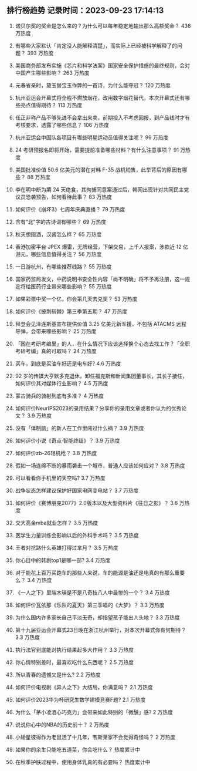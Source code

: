 
## 排行榜趋势 记录时间：2023-09-23 17:14:13
  
  1. 诺贝尔奖的奖金是怎么来的？为什么可以每年稳定地输出那么高额奖金？ 436 万热度
    
  2. 有哪些大家默认「肯定没人能解释清楚」，而实际上已经被科学解释了的问题？ 393 万热度
    
  3. 美国商务部发布实施《芯片和科学法案》国家安全保护措施的最终规则，会对中国产生哪些影响？ 263 万热度
    
  4. 元春省亲时，黛玉替宝玉作弊的一首诗，为什么能夺冠？ 120 万热度
    
  5. 杭州亚运会开幕式将全程不燃放烟花，改用数字烟花替代，本次开幕式还有哪些亮点值得期待？ 113 万热度
    
  6. 任正非称产品不够先进不会拿出来卖，前期投入不考虑回报，到产品线时才有考核要求，透露了哪些信息？ 106 万热度
    
  7. 杭州亚运会中国队各项目有哪些明星运动员值得关注呢？ 99 万热度
    
  8. 24 考研预报名即将开始，需要提前准备哪些材料？有什么注意事项？ 91 万热度
    
  9. 美国批准价值 50.6 亿美元的潜在对韩 F-35 战机销售，此举背后的原因有哪些？ 88 万热度
    
  10. 李在明中断为期 24 天绝食，其拘捕同意案通过后，韩网出现针对共同民主党议员恐袭预告，如何看待此事？ 83 万热度
    
  11. 如何评价《崩坏3》七周年庆典直播？ 79 万热度
    
  12. 含有“北”字的古诗词有哪些？ 69 万热度
    
  13. 秋天想囤酒，汉酱怎么样？ 65 万热度
    
  14. 香港加密平台 JPEX 爆雷，无牌经营，下架交易，上千人报案，涉款近 12 亿港元，哪些信息值得关注？ 56 万热度
    
  15. 一日游杭州，有哪些推荐线路？ 55 万热度
    
  16. 国家药监局发文，中药说明书安全性内容「尚不明确」将不予再注册，这一规定将给医药行业带来哪些影响？ 55 万热度
    
  17. 如果彩票中奖一个亿，你会第几天去兑奖？ 53 万热度
    
  18. 如何评价《披荆斩棘》第三季第五期？ 47 万热度
    
  19. 拜登会见泽连斯基宣布提供价值 3.25 亿美元新军援，不包括 ATACMS 远程导弹，会带来哪些影响？ 25 万热度
    
  20. 「困在考研考编里」的人，在什么情况下应该选择换个心态去找工作？「全职考研考编」真的可取吗？ 24 万热度
    
  21. 买车，到底是买油车好还是电车好? 4.6 万热度
    
  22. 92 岁的传媒大亨默多克退休，卸任福克斯和新闻集团董事长，其长子接任，如何评价其对媒体行业影响？ 4.5 万热度
    
  23. 蒙古骑兵的骑射到底有多准？ 4 万热度
    
  24. 如何评价NeurIPS2023的录用结果？分享你的录用文章或者你认为的优秀论文？ 3.9 万热度
    
  25. 没有「体制脑」的新人在工作里闯过什么祸？ 3.9 万热度
    
  26. 如何评价小说《奇点·智能终结》？ 3.9 万热度
    
  27. 如何评价zb-26轻机枪？ 3.8 万热度
    
  28. 假如一场连绵不断的暴雨袭击一个城市，普通人应该如何应对？ 3.8 万热度
    
  29. 可以看看你手机里的天空吗? 3.7 万热度
    
  30. 战争状态怎样建议保护好国家电网变电站？ 3.7 万热度
    
  31. 如何评价《赛博朋克2077》2.0版本以及大型资料片《往日之影》？ 3.6 万热度
    
  32. 交大高金mba就业怎样？ 3.5 万热度
    
  33. 医学生力量训练会影响以后的外科手术吗？ 3.5 万热度
    
  34. 王者对抗路什么英雄打得过芈月？ 3.5 万热度
    
  35. 你心目中的韩剧top1是哪一部? 3.4 万热度
    
  36. 对于能花上百万买跑车的那些人来说，车的能源是油还是电真的有那么重要么？ 3.4 万热度
    
  37. 《一人之下》里端木瑛是不是八奇技八人中最惨的一个？ 3.4 万热度
    
  38. 如何评价瓦依那《乐队的夏天》第三季唱的《大梦》？ 3.3 万热度
    
  39. 为什么国内许多家长自己平淡无奇，却指望孩子能出人头地？ 3.3 万热度
    
  40. 第十九届亚运会开幕式23日晚在浙江杭州举行，对本次开幕式你有何期待？ 3.3 万热度
    
  41. 执行法官到底能对执行结果起多大作用？ 3.3 万热度
    
  42. 你心情特别差时，最喜欢吃什么东西呢？ 2.5 万热度
    
  43. 所以青春的遗憾又是什么? 2.2 万热度
    
  44. 如何评价电视剧《异人之下》大结局，你满意吗？ 2.1 万热度
    
  45. 如何评价2023华为杯研究生数学建模竞赛F题? 2.1 万热度
    
  46. 为什么「茅小凌酒心巧克力」会带来如此特别的「微醺」感? 2 万热度
    
  47. 说说你心中的NBA的历史前十？ 2 万热度
    
  48. 小矮星彼得作为老鼠活了十几年，韦斯莱家不会觉得奇怪吗？ 2 万热度
    
  49. 如果你的余生只能吃五道菜，你会吃什么？ 热度累计中
    
  50. 在秋季护肤过程中，使用身体乳真的有必要吗？ 热度累计中
    